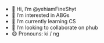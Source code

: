 - 👋 Hi, I’m @yehiamFineShyt
- 👀 I’m interested in ABGs
- 🌱 I’m currently learning CS 
- 💞️ I’m looking to collaborate on phub
- 😄 Pronouns: ki / ng


<!---
yehiamFineShyt/yehiamFineShyt is a ✨ special ✨ repository because its `README.md` (this file) appears on your GitHub profile.
You can click the Preview link to take a look at your changes.
--->
